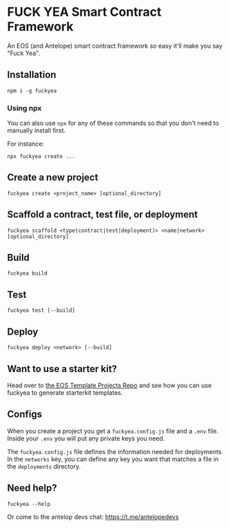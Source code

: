 # FUCK YEA Smart Contract Framework

An EOS (and Antelope) smart contract framework so easy it'll make you say "Fuck Yea".

## Installation

```
npm i -g fuckyea
```

### Using npx

You can also use `npx` for any of these commands so that you don't need to manually install first. 

For instance:

```
npx fuckyea create ...
```

## Create a new project

```
fuckyea create <project_name> [optional_directory] 
```

## Scaffold a contract, test file, or deployment

```
fuckyea scaffold <type(contract|test|deployment)> <name|network> [optional_directory]
```

## Build

```
fuckyea build
```

## Test

```
fuckyea test [--build]
```

## Deploy

```
fuckyea deploy <network> [--build]
```

## Want to use a starter kit?

Head over to [the EOS Template Projects Repo](https://github.com/eosnetworkfoundation/template-projects) and see how you can use
fuckyea to generate starterkit templates.

## Configs

When you create a project you get a `fuckyea.config.js` file and a `.env` file. 
Inside your `.env` you will put any private keys you need. 

The `fuckyea.config.js` file defines the information needed for deployments.
In the `networks` key, you can define any key you want that matches a file in the `deployments` directory. 



## Need help?

```
fuckyea --help
```

Or come to the antelop devs chat: https://t.me/antelopedevs
